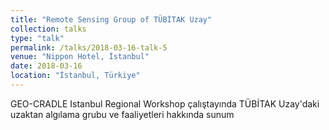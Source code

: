 ```yaml
---
title: "Remote Sensing Group of TÜBİTAK Uzay"
collection: talks
type: "talk"
permalink: /talks/2018-03-16-talk-5
venue: "Nippon Hotel, İstanbul"
date: 2018-03-16
location: "İstanbul, Türkiye"
---
```


GEO-CRADLE Istanbul Regional Workshop çalıştayında TÜBİTAK Uzay'daki uzaktan algılama grubu ve faaliyetleri hakkında sunum
